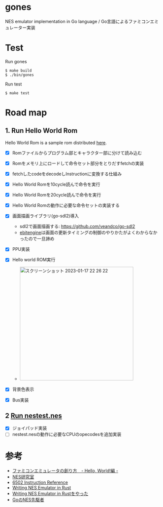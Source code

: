 # gones
NES emulator implementation in Go language / Go言語によるファミコンエミュレーター実装 

# Test
Run gones
```
$ make build
$ ./bin/gones 
```

Run test
```
$ make test
```

# Road map

## 1. Run Hello World Rom
Hello World Rom is a sample rom distributed [here](http://hp.vector.co.jp/authors/VA042397/nes/sample.html).

- [x] Romファイルからプログラム部とキャラクター部に分けて読み込む
- [x] Romをメモリ上にロードして命令セット部分をとりだすfetchの実装
- [x] fetchしたcodeをdecodeしInstructionに変換する仕組み
- [x] Hello World Romを10cycle読んで命令を実行
- [x] Hello World Romを20cycle読んで命令を実行
- [x] Hello World Romの動作に必要な命令セットの実装する
- [x] 画面描画ライブラリ(go-sdl2)導入
  - sdl2で画面描画する: https://github.com/veandco/go-sdl2
  - [ebitengine](https://ebitengine.org/ja/)は画面の更新タイミングの制御のやりかたがよくわからなかったので一旦諦め
- [x] PPU実装
- [x] Hello world ROM実行
  - <img width="368" alt="スクリーンショット 2023-01-17 22 26 22" src="https://user-images.githubusercontent.com/25860926/212910798-8b1ec3d3-6117-4440-9c15-8179401f20bb.png">　
- [x] 背景色表示
- [x] Bus実装


## 2 [Run nestest.nes](https://www.nesdev.org/wiki/Emulator_tests)
- [x] ジョイパッド実装
- [ ] nestest.nesの動作に必要なCPUのopecodesを追加実装

# 参考
- [ファミコンエミュレータの創り方　- Hello, World!編 -](https://qiita.com/bokuweb/items/1575337bef44ae82f4d3)
- [NES研究室](http://hp.vector.co.jp/authors/VA042397/nes/6502.html)
- [6502 Instruction Reference](https://www.nesdev.org/obelisk-6502-guide/reference.html)
- [Writing NES Emulator in Rust](https://bugzmanov.github.io/nes_ebook/)
- [Writing NES Emulator in Rustをやった](https://zenn.dev/razokulover/articles/1191ca55f9f22e)
- [GoのNES先駆者](https://github.com/fogleman/nes)
